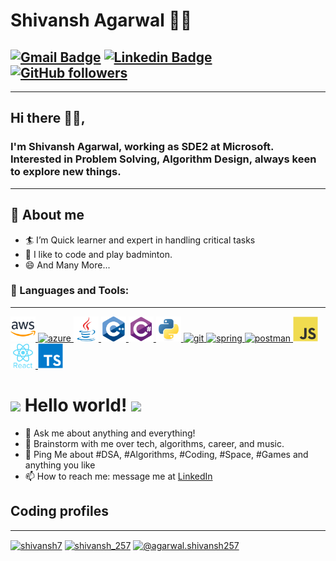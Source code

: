 # Shivansh Agarwal 👨‍💻
[![Gmail Badge](https://img.shields.io/badge/-agarwal.shivansh257@gmail.com-c14438?style=flat-square&logo=Gmail&logoColor=white&link=mailto:agarwal.shivansh257@gmail.com)](mailto:agarwal.shivansh257@gmail.com)
[![Linkedin Badge](https://img.shields.io/badge/-shivansh--agarwal7-blue?style=flat-square&logo=Linkedin&logoColor=white&link=https://www.linkedin.com/in/shivansh-agarwal7/)](https://www.linkedin.com/in/shivansh-agarwal7/)
[![GitHub followers](https://img.shields.io/github/followers/shivansh257?label=Follow&style=social)](https://github.com/shivansh257/?tab=follow)
---

---

## Hi there 👋👋,

### I'm Shivansh Agarwal, working as SDE2 at Microsoft. Interested in Problem Solving, Algorithm Design, always keen to explore new things.
-------
  
## 🧐 About me

- 🏄‍ I’m Quick learner and expert in handling critical tasks
- 🌱 I like to code and play badminton.
- 😄 And Many More...

### 🔨 Languages and Tools:
---

<p align="left"> 
<a href="https://aws.amazon.com" target="_blank" rel="noreferrer"> <img src="https://raw.githubusercontent.com/devicons/devicon/master/icons/amazonwebservices/amazonwebservices-original-wordmark.svg" alt="aws" width="40" height="40"/> </a> 
<a href="https://azure.microsoft.com/en-in/" target="_blank" rel="noreferrer"> <img src="https://www.vectorlogo.zone/logos/microsoft_azure/microsoft_azure-icon.svg" alt="azure" width="40" height="40"/> </a>
<a href="https://www.java.com" target="_blank" rel="noreferrer"> <img src="https://raw.githubusercontent.com/devicons/devicon/master/icons/java/java-original.svg" alt="java" width="40" height="40"/> </a> 
<a href="https://www.w3schools.com/cpp/" target="_blank" rel="noreferrer"> <img src="https://raw.githubusercontent.com/devicons/devicon/master/icons/cplusplus/cplusplus-original.svg" alt="cplusplus" width="40" height="40"/> </a> 
<a href="https://www.w3schools.com/cs/" target="_blank" rel="noreferrer"> <img src="https://raw.githubusercontent.com/devicons/devicon/master/icons/csharp/csharp-original.svg" alt="csharp" width="40" height="40"/> </a> 
<a href="https://www.python.org" target="_blank" rel="noreferrer"> <img src="https://raw.githubusercontent.com/devicons/devicon/master/icons/python/python-original.svg" alt="python" width="40" height="40"/> </a> 
<a href="https://git-scm.com/" target="_blank" rel="noreferrer"> <img src="https://www.vectorlogo.zone/logos/git-scm/git-scm-icon.svg" alt="git" width="40" height="40"/> </a> 
<a href="https://spring.io/" target="_blank" rel="noreferrer"> <img src="https://www.vectorlogo.zone/logos/springio/springio-icon.svg" alt="spring" width="40" height="40"/> </a> 
<a href="https://postman.com" target="_blank" rel="noreferrer"> <img src="https://www.vectorlogo.zone/logos/getpostman/getpostman-icon.svg" alt="postman" width="40" height="40"/> </a> 
<a href="https://developer.mozilla.org/en-US/docs/Web/JavaScript" target="_blank" rel="noreferrer"> <img src="https://raw.githubusercontent.com/devicons/devicon/master/icons/javascript/javascript-original.svg" alt="javascript" width="40" height="40"/> </a> 
<a href="https://reactjs.org/" target="_blank" rel="noreferrer"> <img src="https://raw.githubusercontent.com/devicons/devicon/master/icons/react/react-original-wordmark.svg" alt="react" width="40" height="40"/> </a> 
<a href="https://www.typescriptlang.org/" target="_blank" rel="noreferrer"> <img src="https://raw.githubusercontent.com/devicons/devicon/master/icons/typescript/typescript-original.svg" alt="typescript" width="40" height="40"/> </a> 
</p>

# <img src="https://raw.githubusercontent.com/TheDudeThatCode/TheDudeThatCode/master/Assets/Hi.gif" width="29px"> Hello world!&nbsp;<img src="https://raw.githubusercontent.com/TheDudeThatCode/TheDudeThatCode/master/Assets/Earth.gif" width="24px">

- 💬 Ask me about anything and everything!
- 📄  Brainstorm with me over tech, algorithms, career, and music.
- 💬 Ping Me about #DSA, #Algorithms, #Coding, #Space, #Games and anything you like
- 📫 How to reach me: message me at [LinkedIn](https://www.linkedin.com/in/shivansh-agarwal7/)

## Coding profiles
---

<a href="https://www.codechef.com/users/shivansh7" target="blank"><img align="center" src="https://cdn.jsdelivr.net/npm/simple-icons@3.1.0/icons/codechef.svg" alt="shivansh7" height="30" width="40" /></a>
<a href="https://codeforces.com/profile/shivansh_257" target="blank"><img align="center" src="https://raw.githubusercontent.com/rahuldkjain/github-profile-readme-generator/master/src/images/icons/Social/codeforces.svg" alt="shivansh_257" height="30" width="40" /></a>
<a href="https://www.hackerearth.com/@agarwal.shivansh257" target="blank"><img align="center" src="https://raw.githubusercontent.com/rahuldkjain/github-profile-readme-generator/master/src/images/icons/Social/hackerearth.svg" alt="@agarwal.shivansh257" height="30" width="40" /></a>






<!--
**shivansh257/shivansh257** is a ✨ _special_ ✨ repository because its `README.md` (this file) appears on your GitHub profile.

Here are some ideas to get you started:

- 🔭 I’m currently working on ...
- 🌱 I’m currently learning ...
- 👯 I’m looking to collaborate on ...
- 🤔 I’m looking for help with ...
- 💬 Ask me about ...
- 📫 How to reach me: ...
- 😄 Pronouns: ...
- ⚡ Fun fact: ...
-->
